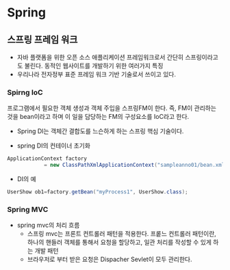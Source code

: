 # Spring
## 스프링 프레임 워크
- 자바 플랫폼을 위한 오픈 소스 애플리케이션 프레임워크로서 간단히 스프링이라고도 불린다. 동적인 웹사이트를 개발하기 위한 여러가지 특징
- 우리나라 전자정부 표준 프레임 워크 기반 기술로서 쓰이고 있다.

### Spirng IoC
프로그램에서 필요한 객체 생성과 객체 주입을 스프링FM이 한다. 즉, FM이 관리하는 것을 bean이라고 하며 이 일을 담당하는 FM의 구성요소를 IoC라고 한다.

- Spring DI는 객체간 결합도를 느슨하게 하는 스프링 핵심 기술이다.

- spring DI의 컨테이너 초기화
```java
ApplicationContext factory 
		    = new ClassPathXmlApplicationContext("sampleanno01/bean.xml");
```
- DI의 예
```java
UserShow ob1=factory.getBean("myProcess1", UserShow.class);
```

### Spring MVC
- spring mvc의 처리 흐름
    - 스프링 mvc는 프론트 컨트롤러 패턴을 적용한다. 프롵느 컨트롤러 패턴이란, 하나의 핸들러 객체를 통해서 요청을 할당하고, 일관 처리를 작성할 수 있게 하는 개발 패턴
    - 브라우저로 부터 받은 요청은 Dispacher Sevlet이 모두 관리한다.